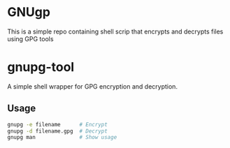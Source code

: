 # GNUgp
This is a simple repo containing shell scrip that encrypts and decrypts files using GPG tools

# gnupg-tool

A simple shell wrapper for GPG encryption and decryption.

## Usage

```bash
gnupg -e filename      # Encrypt
gnupg -d filename.gpg  # Decrypt
gnupg man              # Show usage